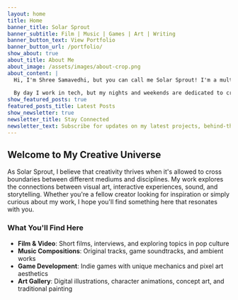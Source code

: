 ```yaml
---
layout: home
title: Home
banner_title: Solar Sprout
banner_subtitle: Film | Music | Games | Art | Writing
banner_button_text: View Portfolio
banner_button_url: /portfolio/
show_about: true
about_title: About Me
about_image: /assets/images/about-crop.png
about_content: |
  Hi, I'm Shree Samavedhi, but you can call me Solar Sprout! I'm a multidisciplinary artist exploring the intersections of filmmaking, music composition, game development, and visual arts.
  
  By day I work in tech, but my nights and weekends are dedicated to creative pursuits. This site serves as both a portfolio of my work and a blog where I share my creative process, tutorials, and thoughts on art and technology.
show_featured_posts: true
featured_posts_title: Latest Posts
show_newsletter: true
newsletter_title: Stay Connected
newsletter_text: Subscribe for updates on my latest projects, behind-the-scenes content, and creative insights.
---
```


## Welcome to My Creative Universe

As Solar Sprout, I believe that creativity thrives when it's allowed to cross boundaries between different mediums and disciplines. My work explores the connections between visual art, interactive experiences, sound, and storytelling. Whether you're a fellow creator looking for inspiration or simply curious about my work, I hope you'll find something here that resonates with you.

### What You'll Find Here

- **Film & Video**: Short films, interviews, and exploring topics in pop culture
- **Music Compositions**: Original tracks, game soundtracks, and ambient works
- **Game Development**: Indie games with unique mechanics and pixel art aesthetics
- **Art Gallery**: Digital illustrations, character animations, concept art, and traditional painting
